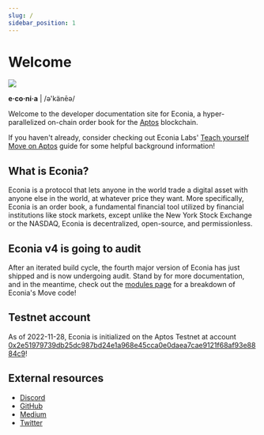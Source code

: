 ```yaml
---
slug: /
sidebar_position: 1
---
```


# Welcome

![](/img/newbanner.png)

**e·co·ni·a** | /ə'känēə/

Welcome to the developer documentation site for Econia, a hyper-parallelized on-chain order book for the [Aptos] blockchain.

If you haven't already, consider checking out Econia Labs' [Teach yourself Move on Aptos] guide for some helpful background information!

## What is Econia?

Econia is a protocol that lets anyone in the world trade a digital asset with anyone else in the world, at whatever price they want.
More specifically, Econia is an order book, a fundamental financial tool utilized by financial institutions like stock markets, except unlike the New York Stock Exchange or the NASDAQ, Econia is decentralized, open-source, and permissionless.

## Econia v4 is going to audit

After an iterated build cycle, the fourth major version of Econia has just shipped and is now undergoing audit.
Stand by for more documentation, and in the meantime, check out the [modules page] for a breakdown of Econia's Move code!

## Testnet account

As of 2022-11-28, Econia is initialized on the Aptos Testnet at account [0x2e51979739db25dc987bd24e1a968e45cca0e0daea7cae9121f68af93e8884c9]!

## External resources

* [Discord]
* [GitHub]
* [Medium]
* [Twitter]

<!---Alphabetized reference links-->

[0x2e51979739db25dc987bd24e1a968e45cca0e0daea7cae9121f68af93e8884c9]: https://explorer.aptoslabs.com/account/0x2e51979739db25dc987bd24e1a968e45cca0e0daea7cae9121f68af93e8884c9?network=testnet
[Aptos]:                                                              https://aptos.dev
[Discord]:                                                            https://discord.gg/econia
[GitHub]:                                                             https://github.com/econia-labs/econia
[Medium]:                                                             https://medium.com/econialabs
[modules page]:                                                       modules.md
[Teach yourself Move on Aptos]:                                       https://github.com/econia-labs/teach-yourself-move
[Twitter]:                                                            https://twitter.com/econialabs
